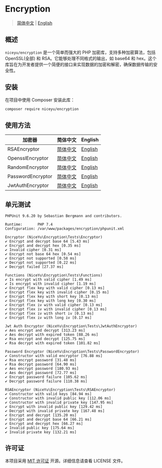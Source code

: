# Encryption

> [简体中文](README.zh-CN.md) | [English](README.md)

## 概述

`niceyu/encryption` 是一个简单而强大的 PHP 加密库，支持多种加密算法，包括 OpenSSL(全部) 和 RSA。它能够处理不同格式的输出，如 base64 和 hex。这个库旨在为开发者提供一个简便的接口来实现数据的加密和解密，确保数据传输的安全性。


## 安装

在项目中使用 Composer 安装此库：
```bash
composer require niceyu/encryption
```

## 使用方法
| 加密器               | 简体中文                    | English              |
|-------------------|-------------------------|----------------------|
| RSAEncryptor      | [简体中文](README.zh-CN.md) | [English](README.md) |
| OpensslEncryptor  | [简体中文](README.zh-CN.md) | [English](README.md) |
| RandomEncryptor   | [简体中文](README.zh-CN.md) | [English](README.md) |
| PasswordEncryptor | [简体中文](README.zh-CN.md) | [English](README.md) |
| JwtAuthEncryptor  | [简体中文](README.zh-CN.md) | [English](README.md) |

## 单元测试
```shell
PHPUnit 9.6.20 by Sebastian Bergmann and contributors.

Runtime:       PHP 7.4
Configuration: /var/www/packages/encryption/phpunit.xml

Encryptor (NiceYu\Encryption\Tests\Encryptor)
✔ Encrypt and decrypt base 64 [5.43 ms]
✔ Encrypt and decrypt hex [0.35 ms]
✔ Invalid cipher [0.31 ms]
✔ Encrypt not base 64 hex [0.54 ms]
✔ Encrypt not supported [0.58 ms]
✔ Decrypt not supported [0.22 ms]
✔ Decrypt failed [27.37 ms]

Functions (NiceYu\Encryption\Tests\Functions)
✔ Is encrypt with valid cipher [1.49 ms]
✔ Is encrypt with invalid cipher [1.19 ms]
✔ Encrypt flex key with valid cipher [0.13 ms]
✔ Encrypt flex key with invalid cipher [0.15 ms]
✔ Encrypt flex key with short key [0.13 ms]
✔ Encrypt flex key with long key [0.30 ms]
✔ Encrypt flex iv with valid cipher [0.13 ms]
✔ Encrypt flex iv with invalid cipher [0.13 ms]
✔ Encrypt flex iv with short iv [0.13 ms]
✔ Encrypt flex iv with long iv [0.17 ms]

Jwt Auth Encryptor (NiceYu\Encryption\Tests\JwtAuthEncryptor)
✔ Aes encrypt and decrypt [313.23 ms]
✔ Aes decrypt with expired token [88.26 ms]
✔ Rsa encrypt and decrypt [125.75 ms]
✔ Rsa decrypt with expired token [101.82 ms]

Password Encryptor (NiceYu\Encryption\Tests\PasswordEncryptor)
✔ Constructor with valid encryptor [76.88 ms]
✔ Rsa encrypt password [31.48 ms]
✔ Rsa decrypt password [64.90 ms]
✔ Aes encrypt password [180.93 ms]
✔ Aes decrypt password [72.77 ms]
✔ Encrypt password failure [105.62 ms]
✔ Decrypt password failure [110.38 ms]

RSAEncryptor (NiceYu\Encryption\Tests\RSAEncryptor)
✔ Constructor with valid keys [84.94 ms]
✔ Constructor with invalid public key [112.06 ms]
✔ Constructor with invalid private key [147.95 ms]
✔ Encrypt with invalid public key [129.42 ms]
✔ Decrypt with invalid private key [167.48 ms]
✔ Encrypt and decrypt [135.20 ms]
✔ Encrypt and decrypt base 64 [66.21 ms]
✔ Encrypt and decrypt hex [66.27 ms]
✔ Invalid public key [175.64 ms]
✔ Invalid private key [132.21 ms]
```
## 许可证

本项目采用 [MIT 许可证](LICENSE) 开源。详细信息请查看 LICENSE 文件。